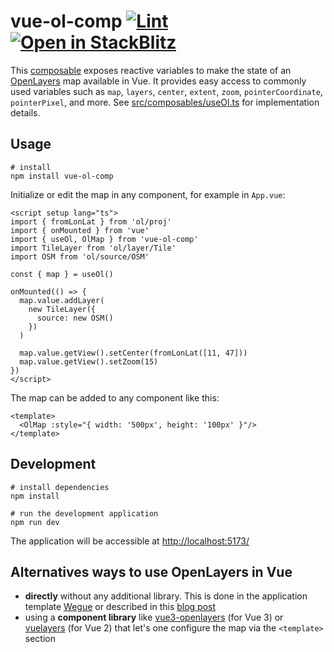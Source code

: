 # vue-ol-comp [![Lint](https://github.com/JakobMiksch/vue-ol-comp/actions/workflows/lint.yml/badge.svg)](https://github.com/JakobMiksch/vue-ol-comp/actions/workflows/lint.yml) [![Open in StackBlitz](https://developer.stackblitz.com/img/open_in_stackblitz_small.svg)](https://stackblitz.com/github/JakobMiksch/vue-ol-comp) <!-- markdown-link-check-disable-line -->

This [composable](https://vuejs.org/guide/reusability/composables) exposes reactive variables to make the state of an [OpenLayers](https://openlayers.org/) map available in Vue. It provides easy access to commonly used variables such as `map`, `layers`, `center`, `extent`, `zoom`, `pointerCoordinate`, `pointerPixel`, and more. See [src/composables/useOl.ts](src/composables/useOl.ts) for implementation details.

## Usage

```shell
# install
npm install vue-ol-comp
```

Initialize or edit the map in any component, for example in `App.vue`:

```vue
<script setup lang="ts">
import { fromLonLat } from 'ol/proj'
import { onMounted } from 'vue'
import { useOl, OlMap } from 'vue-ol-comp'
import TileLayer from 'ol/layer/Tile'
import OSM from 'ol/source/OSM'

const { map } = useOl()

onMounted(() => {
  map.value.addLayer(
    new TileLayer({
      source: new OSM()
    })
  )

  map.value.getView().setCenter(fromLonLat([11, 47]))
  map.value.getView().setZoom(15)
})
</script>
```

The map can be added to any component like this:

```vue
<template>
  <OlMap :style="{ width: '500px', height: '100px' }"/>
</template>
```

## Development

```shell
# install dependencies
npm install

# run the development application
npm run dev
```

The application will be accessible at <http://localhost:5173/> <!-- markdown-link-check-disable-line -->

## Alternatives ways to use OpenLayers in Vue

- **directly** without any additional library. This is done in the application template [Wegue](https://github.com/wegue-oss/wegue/) or described in this [blog post](https://spatial-dev.guru/2022/02/20/integrating-openlayers-map-with-vuejs-create-map-part-1/)
- using a **component library** like [vue3-openlayers](https://github.com/MelihAltintas/vue3-openlayers) (for Vue 3) or [vuelayers](https://github.com/ghettovoice/vuelayers) (for Vue 2) that let's one configure the map via the `<template>` section
